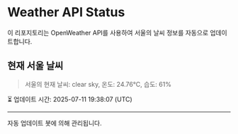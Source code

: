 
# Weather API Status

이 리포지토리는 OpenWeather API를 사용하여 서울의 날씨 정보를 자동으로 업데이트합니다.

## 현재 서울 날씨
> 서울의 현재 날씨: clear sky, 온도: 24.76°C, 습도: 61%

⏳ 업데이트 시간: 2025-07-11 19:38:07 (UTC)

---
자동 업데이트 봇에 의해 관리됩니다.
